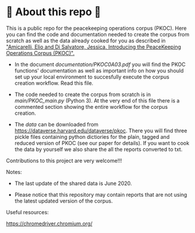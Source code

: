 # 🦚 About this repo 🦚

This is a public repo for the peacekeeping operations corpus (PKOC). Here you can find the code and documentation needed to create the corpus from scratch as well as the data already cooked for you as described in ["Amicarelli, Elio and Di Salvatore, Jessica, Introducing the PeaceKeeping Operations Corpus (PKOC)".](https://papers.ssrn.com/sol3/papers.cfm?abstract_id=3530404)

- In the document *documentation/PKOC0A03.pdf* you will find the PKOC functions' documentation as well as important info on how you should set up your local environment to succesfully execute the corpus creation workflow. Read this file.

- The code needed to create the corpus from scratch is in *main/PKOC_main.py* (Python 3). At the very end of this file there is a commented section showing the entire workflow for the corpus creation.

- The *data* can be downloaded from https://dataverse.harvard.edu/dataverse/pkoc. There you will find three pickle files containing python dictiories for the  plain, tagged and reduced version of PKOC (see our paper for details). If you want to cook the data by yourself we also share the all the reports converted to txt.

Contributions to this project are very welcome!!!

Notes:

- The last update of the shared data is June 2020. 

- Please notice that this repository may contain reports that are not using the latest updated version of the corpus.

Useful resources:

https://chromedriver.chromium.org/

